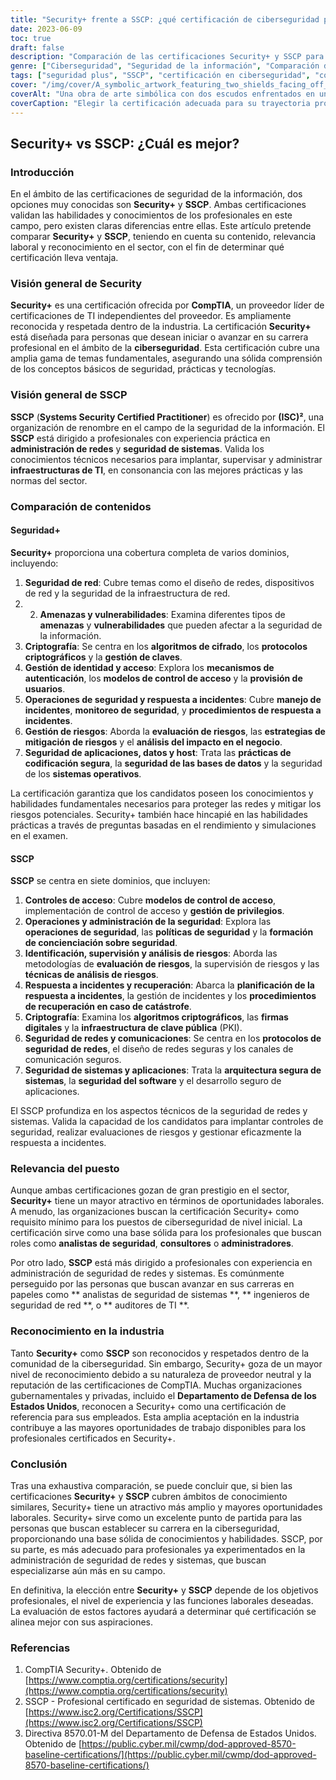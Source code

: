 ```yaml
---
title: "Security+ frente a SSCP: ¿qué certificación de ciberseguridad prevalece?"
date: 2023-06-09
toc: true
draft: false
description: "Comparación de las certificaciones Security+ y SSCP para determinar cuál es la mejor opción para los profesionales de la ciberseguridad que buscan oportunidades laborales, reconocimiento en el sector y una amplia cobertura de conocimientos."
genre: ["Ciberseguridad", "Seguridad de la información", "Comparación de certificaciones", "Empleo en TI", "Reconocimiento del sector", "Oportunidades de empleo", "Seguridad de las redes", "Seguridad de los sistemas", "CompTIA"]
tags: ["seguridad plus", "SSCP", "certificación en ciberseguridad", "comparación de certificaciones", "oportunidades de empleo", "reconocimiento del sector", "cobertura de conocimientos", "CompTIA", "seguridad de la red", "seguridad de los sistemas", "seguridad de la información", "Carreras informáticas", "profesionales de la ciberseguridad", "empleos en ciberseguridad", "certificaciones de ciberseguridad", "industria de la ciberseguridad", "conocimientos de ciberseguridad", "competencias en ciberseguridad", "cimientos de la ciberseguridad", "Certificaciones informáticas", "certificaciones independientes del proveedor", "analistas de seguridad", "consultores de seguridad", "administradores de seguridad", "analistas de seguridad de sistemas", "ingenieros de seguridad de redes", "Auditores informáticos", "certificaciones de seguridad", "Seguridad informática", "educación en ciberseguridad"]
cover: "/img/cover/A_symbolic_artwork_featuring_two_shields_facing_off_against.png"
coverAlt: "Una obra de arte simbólica con dos escudos enfrentados en una pose dinámica, que representa la comparación entre las dos certificaciones."
coverCaption: "Elegir la certificación adecuada para su trayectoria profesional en ciberseguridad."
---
```


## Security+ vs SSCP: ¿Cuál es mejor?

### Introducción

En el ámbito de las certificaciones de seguridad de la información, dos opciones muy conocidas son **Security+** y **SSCP**. Ambas certificaciones validan las habilidades y conocimientos de los profesionales en este campo, pero existen claras diferencias entre ellas. Este artículo pretende comparar **Security+** y **SSCP**, teniendo en cuenta su contenido, relevancia laboral y reconocimiento en el sector, con el fin de determinar qué certificación lleva ventaja.

### Visión general de Security

**Security+** es una certificación ofrecida por **CompTIA**, un proveedor líder de certificaciones de TI independientes del proveedor. Es ampliamente reconocida y respetada dentro de la industria. La certificación **Security+** está diseñada para personas que desean iniciar o avanzar en su carrera profesional en el ámbito de la **ciberseguridad**. Esta certificación cubre una amplia gama de temas fundamentales, asegurando una sólida comprensión de los conceptos básicos de seguridad, prácticas y tecnologías.

### Visión general de SSCP

**SSCP** (**Systems Security Certified Practitioner**) es ofrecido por **(ISC)²**, una organización de renombre en el campo de la seguridad de la información. El **SSCP** está dirigido a profesionales con experiencia práctica en **administración de redes** y **seguridad de sistemas**. Valida los conocimientos técnicos necesarios para implantar, supervisar y administrar **infraestructuras de TI**, en consonancia con las mejores prácticas y las normas del sector.

### Comparación de contenidos

#### Seguridad+

**Security+** proporciona una cobertura completa de varios dominios, incluyendo:

1. **Seguridad de red**: Cubre temas como el diseño de redes, dispositivos de red y la seguridad de la infraestructura de red.
2. 2. **Amenazas y vulnerabilidades**: Examina diferentes tipos de **amenazas** y **vulnerabilidades** que pueden afectar a la seguridad de la información.
3. **Criptografía**: Se centra en los **algoritmos de cifrado**, los **protocolos criptográficos** y la **gestión de claves**.
4. **Gestión de identidad y acceso**: Explora los **mecanismos de autenticación**, los **modelos de control de acceso** y la **provisión de usuarios**.
5. **Operaciones de seguridad y respuesta a incidentes**: Cubre **manejo de incidentes**, **monitoreo de seguridad**, y **procedimientos de respuesta a incidentes**.
6. **Gestión de riesgos**: Aborda la **evaluación de riesgos**, las **estrategias de mitigación de riesgos** y el **análisis del impacto en el negocio**.
7. **Seguridad de aplicaciones, datos y host**: Trata las **prácticas de codificación segura**, la **seguridad de las bases de datos** y la seguridad de los **sistemas operativos**.

La certificación garantiza que los candidatos poseen los conocimientos y habilidades fundamentales necesarios para proteger las redes y mitigar los riesgos potenciales. Security+ también hace hincapié en las habilidades prácticas a través de preguntas basadas en el rendimiento y simulaciones en el examen.

#### SSCP

**SSCP** se centra en siete dominios, que incluyen:

1. **Controles de acceso**: Cubre **modelos de control de acceso**, implementación de control de acceso y **gestión de privilegios**.
2. **Operaciones y administración de la seguridad**: Explora las **operaciones de seguridad**, las **políticas de seguridad** y la **formación de concienciación sobre seguridad**.
3. **Identificación, supervisión y análisis de riesgos**: Aborda las metodologías de **evaluación de riesgos**, la supervisión de riesgos y las **técnicas de análisis de riesgos**.
4. **Respuesta a incidentes y recuperación**: Abarca la **planificación de la respuesta a incidentes**, la gestión de incidentes y los **procedimientos de recuperación en caso de catástrofe**.
5. **Criptografía**: Examina los **algoritmos criptográficos**, las **firmas digitales** y la **infraestructura de clave pública** (PKI).
6. **Seguridad de redes y comunicaciones**: Se centra en los **protocolos de seguridad de redes**, el diseño de redes seguras y los canales de comunicación seguros.
7. **Seguridad de sistemas y aplicaciones**: Trata la **arquitectura segura de sistemas**, la **seguridad del software** y el desarrollo seguro de aplicaciones.

El SSCP profundiza en los aspectos técnicos de la seguridad de redes y sistemas. Valida la capacidad de los candidatos para implantar controles de seguridad, realizar evaluaciones de riesgos y gestionar eficazmente la respuesta a incidentes.

### Relevancia del puesto

Aunque ambas certificaciones gozan de gran prestigio en el sector, **Security+** tiene un mayor atractivo en términos de oportunidades laborales. A menudo, las organizaciones buscan la certificación Security+ como requisito mínimo para los puestos de ciberseguridad de nivel inicial. La certificación sirve como una base sólida para los profesionales que buscan roles como **analistas de seguridad**, **consultores** o **administradores**.

Por otro lado, **SSCP** está más dirigido a profesionales con experiencia en administración de seguridad de redes y sistemas. Es comúnmente perseguido por las personas que buscan avanzar en sus carreras en papeles como ** analistas de seguridad de sistemas **, ** ingenieros de seguridad de red **, o ** auditores de TI **.

### Reconocimiento en la industria

Tanto **Security+** como **SSCP** son reconocidos y respetados dentro de la comunidad de la ciberseguridad. Sin embargo, Security+ goza de un mayor nivel de reconocimiento debido a su naturaleza de proveedor neutral y la reputación de las certificaciones de CompTIA. Muchas organizaciones gubernamentales y privadas, incluido el **Departamento de Defensa de los Estados Unidos**, reconocen a Security+ como una certificación de referencia para sus empleados. Esta amplia aceptación en la industria contribuye a las mayores oportunidades de trabajo disponibles para los profesionales certificados en Security+.

### Conclusión

Tras una exhaustiva comparación, se puede concluir que, si bien las certificaciones **Security+** y **SSCP** cubren ámbitos de conocimiento similares, Security+ tiene un atractivo más amplio y mayores oportunidades laborales. Security+ sirve como un excelente punto de partida para las personas que buscan establecer su carrera en la ciberseguridad, proporcionando una base sólida de conocimientos y habilidades. SSCP, por su parte, es más adecuado para profesionales ya experimentados en la administración de seguridad de redes y sistemas, que buscan especializarse aún más en su campo.

En definitiva, la elección entre **Security+** y **SSCP** depende de los objetivos profesionales, el nivel de experiencia y las funciones laborales deseadas. La evaluación de estos factores ayudará a determinar qué certificación se alinea mejor con sus aspiraciones.

### Referencias

1. CompTIA Security+. Obtenido de [https://www.comptia.org/certifications/security](https://www.comptia.org/certifications/security)
2. SSCP - Profesional certificado en seguridad de sistemas. Obtenido de [https://www.isc2.org/Certifications/SSCP](https://www.isc2.org/Certifications/SSCP)
3. Directiva 8570.01-M del Departamento de Defensa de Estados Unidos. Obtenido de [https://public.cyber.mil/cwmp/dod-approved-8570-baseline-certifications/](https://public.cyber.mil/cwmp/dod-approved-8570-baseline-certifications/)
